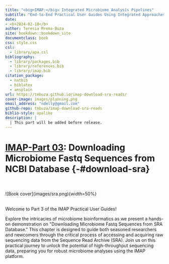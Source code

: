 ```yaml
--- 
title: "<big>IMAP:</big> Integrated Microbiome Analysis Pipelines"
subtitle: "End-to-End Practical User Guides Using Integrated Approaches"
date:
- <b>2024-02-18</b>
author: Teresia Mrema-Buza
site: bookdown::bookdown_site
documentclass: book
css: style.css
csl: 
  - library/apa.csl
bibliography:
  - library/packages.bib
  - library/references.bib
  - library/imap.bib
citation_package:
  - natbib
  - biblatex
  - amsplain
url: https://tmbuza.github.io/imap-download-sra-reads/
cover-image: images/planning.png
email_address: "ndelly@gmail.com"
github-repo: tmbuza/imap-download-sra-reads
biblio-style: apalike
description: |
  | This part will be added before release.
---
```





<!-- # Google fonts -->
<link rel="preconnect" href="https://fonts.googleapis.com">
<link rel="preconnect" href="https://fonts.gstatic.com" crossorigin>
<link href="https://fonts.googleapis.com/css2?family=Anton" rel="stylesheet">
<link href="https://fonts.googleapis.com/css2?family=Roboto:wght@100;300;400;500;700,900&display=swap" rel="stylesheet">
<link href="https://fonts.googleapis.com/css2?family=Oswald:wght@300;400;700&display=swap" rel="stylesheet">
<link href="https://fonts.googleapis.com/css2?family=Merriweather:wght@300;400;700&display=swap" rel="stylesheet">
<link href="https://fonts.googleapis.com/css2?family=Montserrat:wght@100;200;300;400;700&display=swap" rel="stylesheet">

<!-- # CSS -->
<link rel="stylesheet" href="https://cdnjs.cloudflare.com/ajax/libs/font-awesome/5.15.3/css/all.min.css">
<link rel="stylesheet" href="https://cdnjs.cloudflare.com/ajax/libs/animate.css/4.1.1/animate.min.css">


# <u>IMAP-Part 03</u>: Downloading Microbiome Fastq Sequences from NCBI Database {-#download-sra}

<br>
<br>
![Book cover](images/sra.png){width=50%}
<br>
<br>

Welcome to Part 3 of the IMAP Practical User Guides!

Explore the intricacies of microbiome bioinformatics as we present a hands-on demonstration on "Downloading Microbiome Fastq Sequences from SRA Database." This chapter is designed to guide both seasoned researchers and newcomers through the critical process of accessing and acquiring raw sequencing data from the Sequence Read Archive (SRA). Join us on this practical journey to unlock the potential of high-throughput sequencing data, preparing you for robust microbiome analyses using the IMAP platform.
